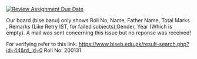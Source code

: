 [![Review Assignment Due Date](https://classroom.github.com/assets/deadline-readme-button-24ddc0f5d75046c5622901739e7c5dd533143b0c8e959d652212380cedb1ea36.svg)](https://classroom.github.com/a/c9dJmUSy)

Our board (bise banu) only shows Roll No, Name, Father Name, Total Marks , Remarks (Like Retry IST, for failed subjects),Gender, Year (Which is empty).
A mail was sent concerning this issue but no reponse was received!

For verifying refer to this link.
https://www.biseb.edu.pk/result-search.php?id=44&rd_id=0
Roll No: 200131
